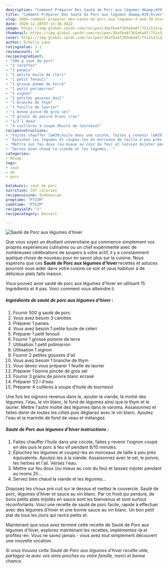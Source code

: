 ```yaml
---
description: "Comment Préparer Des Sauté de Porc aux légumes d&amp;#39;hiver"
title: "Comment Préparer Des Sauté de Porc aux légumes d&amp;#39;hiver"
slug: 5866-comment-preparer-des-saute-de-porc-aux-legumes-d-and-39-hiver
date: 2020-12-28T07:13:36.582Z
image: https://img-global.cpcdn.com/recipes/3bafba4f3b5e6a8f/751x532cq70/saute-de-porc-aux-legumes-dhiver-photo-principale-de-la-recette.jpg
thumbnail: https://img-global.cpcdn.com/recipes/3bafba4f3b5e6a8f/751x532cq70/saute-de-porc-aux-legumes-dhiver-photo-principale-de-la-recette.jpg
cover: https://img-global.cpcdn.com/recipes/3bafba4f3b5e6a8f/751x532cq70/saute-de-porc-aux-legumes-dhiver-photo-principale-de-la-recette.jpg
author: Estella Lane
ratingvalue: 3.1
reviewcount: 10
recipeingredient:
- "500 g saut de porc"
- "3 carottes"
- "1 panais"
- "1 petite boule de cleri"
- "1 petit fenouil"
- "1 grosse pomme de terre"
- "1 petit potimarron"
- "1 oignon"
- "2 petites gousses dail"
- "1 branche de thym"
- "1 feuille de laurier"
- "1 bonne pince de gros sel"
- "3 grains de poivre blanc cras"
- "1/2 l deau"
- "4 cuillères à soupe dhuile de tournesol"
recipeinstructions:
- "Faites chauffer l&#39;huile dans une cocote, faites y revenir l&#39;oignon coupé en dés puis le porc à feu vif pendant 8/10 minutes."
- "Épluchez les légumes et coupez-les en morceaux de taille à peu près équivalente. Ajoutez-les à la viande. Assaisonnez avec le sel, le poivre, les herbes et l&#39;ail. Versez l&#39;eau."
- "Mettre sur feu doux (ou mieux au coin du feu) et laissez mijoter pendant au moins 2h..."
- "Servez bien chaud la viande et les légumes..."
categories:
- Resep
tags:
- saut
- de
- porc

katakunci: saut de porc 
nutrition: 247 calories
recipecuisine: Indonesian
preptime: "PT33M"
cooktime: "PT52M"
recipeyield: "1"
recipecategory: Dessert

---
```



![Sauté de Porc aux légumes d&#39;hiver](https://img-global.cpcdn.com/recipes/3bafba4f3b5e6a8f/751x532cq70/saute-de-porc-aux-legumes-dhiver-photo-principale-de-la-recette.jpg)

Que vous soyez un étudiant universitaire qui commence simplement vos propres expériences culinaires ou un chef expérimenté avec de nombreuses célébrations de soupers à votre actif, il y a constamment quelque chose de nouveau pour en savoir plus sur la cuisine. Nous espérons que ces <strong> Sauté de Porc aux légumes d&#39;hiver </strong> recettes et astuces pourront vous aider dans votre cuisine ce soir et vous habituer à de délicieux plats faits maison.

<!--inarticleads1-->

Vous pouvez avoir sauté de porc aux légumes d&#39;hiver en utilisant 15 Ingrédients et 4 pas. Voici comment vous atteindre il.

##### Ingrédients de sauté de porc aux légumes d&#39;hiver :

1. Fournir 500 g sauté de porc
1. Vous avez besoin 3 carottes
1. Préparer 1 panais
1. Vous avez besoin 1 petite boule de céleri
1. Préparer 1 petit fenouil
1. Fournir 1 grosse pomme de terre
1. Utilisation 1 petit potimarron
1. Utilisation 1 oignon
1. Fournir 2 petites gousses d&#39;ail
1. Vous avez besoin 1 branche de thym
1. Vous devez vous préparer 1 feuille de laurier
1. Préparer 1 bonne pincée de gros sel
1. Fournir 3 grains de poivre blanc écrasé
1. Préparer 1/2 l d&#39;eau
1. Préparer 4 cuillères à soupe d&#39;huile de tournesol


Une fois les oignons revenus dans le, ajouter la viande, la moitié des légumes, l&#39;eau, le vin blanc, le fond de légumes ainsi que le thym et le laurier. Mettre l&#39;autre moitié des légumes dans le varoma. Assaisonnez et faites dorer de toutes les côtes puis déglacez avec le vin blanc. Ajoutez l&#39;eau et la marmite de fond de veau et mélangez. 

<!--inarticleads2-->

##### Sauté de Porc aux légumes d&#39;hiver instructions :

1. Faites chauffer l&#39;huile dans une cocote, faites y revenir l&#39;oignon coupé en dés puis le porc à feu vif pendant 8/10 minutes.
1. Épluchez les légumes et coupez-les en morceaux de taille à peu près équivalente. Ajoutez-les à la viande. Assaisonnez avec le sel, le poivre, les herbes et l&#39;ail. Versez l&#39;eau.
1. Mettre sur feu doux (ou mieux au coin du feu) et laissez mijoter pendant au moins 2h...
1. Servez bien chaud la viande et les légumes...


Disposez les choux pré cuit sur le dessus et mettez le couvercle. Sauté de porc, légumes d&#39;hiver et sauce au vin blanc. Par ce froid qui perdure, de bons petits plats mijotés en sauce sont les bienvenus et sont surtout réconfortants. Voici une recette de sauté de porc facile, rapide à effectuer avec des légumes d&#39;hiver et une bonne sauce au vin blanc. Un bon petit plat de tous les jours qui ravira petits et. 

<!--inarticleads1-->

<p>
Maintenant que vous avez terminé cette recette de Sauté de Porc aux légumes d&#39;hiver, explorez maintenant les recettes, implémentez-la et profitez-en. Vous ne savez jamais - vous avez tout simplement découvert une nouvelle vocation.
</p>

<p>
<i>Si vous trouvez cette Sauté de Porc aux légumes d&#39;hiver recette utile, partagez-la avec vos amis proches ou votre famille, merci et bonne chance.</i>
</p>

